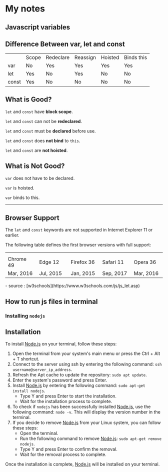 # My notes

## Javascript variables
<h2>Difference Between var, let and const</h2>
<table class="ws-table-all">
<tr></tr>
<tr><td></td><td>Scope</td><td>Redeclare</td><td>Reassign</td><td>Hoisted</td><td>Binds this</td></tr>
<tr><td>var</td><td>No</td><td>Yes</td><td>Yes</td><td>Yes</td><td>Yes</td></tr>
<tr><td>let</td><td>Yes</td><td>No</td><td>Yes</td><td>No</td><td>No</td></tr>
<tr><td>const</td><td>Yes</td><td>No</td><td>No</td><td>No</td><td>No</td></tr>
</table>
<h2>What is Good?</h2>
<p><code class="w3-codespan">let</code> and <code class="w3-codespan">const</code>
have <b>block scope</b>.</p>
<p><code class="w3-codespan">let</code> and <code class="w3-codespan">const</code>
can not be <b>redeclared</b>.</p>
<p><code class="w3-codespan">let</code> and <code class="w3-codespan">const</code>
must be <b>declared</b> before use.</p>
<p><code class="w3-codespan">let</code> and <code class="w3-codespan">const</code>
does <b>not bind</b> to <code class="w3-codespan">this</code>.</p>
<p><code class="w3-codespan">let</code> and <code class="w3-codespan">const</code>
are <b>not hoisted</b>.</p>
<h2>What is Not Good?</h2>
<p><code class="w3-codespan">var</code> does not have to be declared.</p>
<p><code class="w3-codespan">var</code> is hoisted.</p>
<p><code class="w3-codespan">var</code> binds to this.</p>
<hr>
<h2>Browser Support</h2>
<p>The <code class="w3-codespan">let</code> and <code class="w3-codespan">const</code> keywords are
not supported in Internet Explorer 11 or earlier.</p>
<p>The following table defines the first browser versions with full support:</p>
<div class="w3-responsive">
<table class="browserref notranslate">
  <tr>
    <th style="width:20%;" class="bsChrome" title="Chrome"></th>
    <th style="width:20%;" class="bsEdge" title="Edge"></th>
    <th style="width:20%;" class="bsFirefox" title="Firefox"></th>
    <th style="width:20%;" class="bsSafari" title="Safari"></th>
    <th style="width:20%;" class="bsOpera" title="Opera"></th>                
  </tr>
  <tr>
    <td>Chrome 49</td>
    <td>Edge 12</td>    
    <td>Firefox 36</td>
    <td>Safari 11</td>
    <td>Opera 36</td>
  </tr>
  <tr>
    <td>Mar, 2016</td>
    <td>Jul, 2015</td>    
    <td>Jan, 2015</td>
    <td>Sep, 2017</td>
    <td>Mar, 2016</td>
  </tr>
</table>
</div>
- source : [w3schools](https://www.w3schools.com/js/js_let.asp)

## How to run js files in terminal
### Installing `nodejs`
## Installation

To install [Node.js](https://www.google.com/search?q=Node.js) on your terminal, follow these steps:

1. Open the terminal from your system's main menu or press the Ctrl + Alt + T shortcut.
2. Connect to the server using ssh by entering the following command: `ssh username@server_ip_address`.
3. Refresh the Apt cache to update the repository: `sudo apt update`.
4. Enter the system's password and press Enter.
5. Install [Node.js](https://www.google.com/search?q=Node.js) by entering the following command: `sudo apt-get install nodejs`.
   - Type Y and press Enter to start the installation.
   - Wait for the installation process to complete.
6. To check if `nodejs` has been successfully installed [Node.js](https://www.google.com/search?q=Node.js), use the following command: `node -v`. This will display the version number in the terminal.
7. If you decide to remove [Node.js](https://www.google.com/search?q=Node.js) from your Linux system, you can follow these steps:
   - Open the terminal.
   - Run the following command to remove [Node.js](https://www.google.com/search?q=Node.js): `sudo apt-get remove nodejs`.
   - Type Y and press Enter to confirm the removal.
   - Wait for the removal process to complete.

Once the installation is complete, [Node.js](https://www.google.com/search?q=Node.js) will be installed on your terminal.

